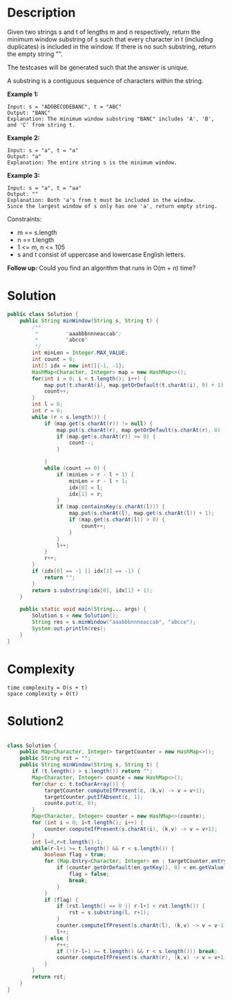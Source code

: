 # Description
Given two strings s and t of lengths m and n respectively, return the minimum window substring of s such that every character in t (including duplicates) is included in the window. If there is no such substring, return the empty string "".

The testcases will be generated such that the answer is unique.

A substring is a contiguous sequence of characters within the string.

 

**Example 1:**
```
Input: s = "ADOBECODEBANC", t = "ABC"
Output: "BANC"
Explanation: The minimum window substring "BANC" includes 'A', 'B', and 'C' from string t.
```

**Example 2:**
```
Input: s = "a", t = "a"
Output: "a"
Explanation: The entire string s is the minimum window.
```
**Example 3:**
```
Input: s = "a", t = "aa"
Output: ""
Explanation: Both 'a's from t must be included in the window.
Since the largest window of s only has one 'a', return empty string.
```

Constraints:

* m == s.length
* n == t.length
* 1 <= m, n <= 105
* s and t consist of uppercase and lowercase English letters.
 

**Follow up:** Could you find an algorithm that runs in O(m + n) time?

# Solution
```java
public class Solution {
    public String minWindow(String s, String t) {
        /**
         *         "aaabbbnnneaccab";
         *         "abcce"
         */
        int minLen = Integer.MAX_VALUE;
        int count = 0;
        int[] idx = new int[]{-1, -1};
        HashMap<Character, Integer> map = new HashMap<>();
        for(int i = 0; i < t.length(); i++) {
            map.put(t.charAt(i), map.getOrDefault(t.charAt(i), 0) + 1);
            count++;
        }
        int l = 0;
        int r = 0;
        while (r < s.length()) {
            if (map.get(s.charAt(r)) != null) {
                map.put(s.charAt(r), map.getOrDefault(s.charAt(r), 0) - 1);
                if (map.get(s.charAt(r)) >= 0) {
                    count--;
                }

            }
            while (count == 0) {
                if (minLen > r - l + 1) {
                    minLen = r - l + 1;
                    idx[0] = l;
                    idx[1] = r;
                }
                if (map.containsKey(s.charAt(l))) {
                    map.put(s.charAt(l), map.get(s.charAt(l)) + 1);
                    if (map.get(s.charAt(l)) > 0) {
                        count++;
                    }
                }
                l++;
            }
            r++;
        }
        if (idx[0] == -1 || idx[1] == -1) {
            return "";
        }
        return s.substring(idx[0], idx[1] + 1);
    }

    public static void main(String... args) {
        Solution s = new Solution();
        String res = s.minWindow("aaabbbnnneaccab", "abcce");
        System.out.println(res);
    }
}
```
# Complexity
```
time complexity = O(s + t)
space complexity = O(t)
```


# Solution2
```java

class Solution {
    public Map<Character, Integer> targetCounter = new HashMap<>();
    public String rst = "";
    public String minWindow(String s, String t) {
        if (t.length() > s.length()) return "";
        Map<Character, Integer> counte = new HashMap<>();
        for(char c: t.toCharArray()) {
            targetCounter.computeIfPresent(c, (k,v) -> v = v+1);
            targetCounter.putIfAbsent(c, 1);
            counte.put(c, 0);
        }
        Map<Character, Integer> counter = new HashMap<>(counte);
        for (int i = 0; i<t.length(); i++) {
            counter.computeIfPresent(s.charAt(i), (k,v) -> v = v+1);
        }
        int l=0,r=t.length()-1;
        while(r-l+1 >= t.length() && r < s.length()) {
            boolean flag = true;
            for (Map.Entry<Character, Integer> en : targetCounter.entrySet()) {
                if (counter.getOrDefault(en.getKey(), 0) < en.getValue()) {
                    flag = false;
                    break;
                }
            }
            if (flag) {
                if (rst.length() == 0 || r-l+1 < rst.length()) {
                    rst = s.substring(l, r+1);
                }
                counter.computeIfPresent(s.charAt(l), (k,v) -> v = v-1);
                l++;
            } else {
                r++;
                if (!(r-l+1 >= t.length() && r < s.length())) break;
                counter.computeIfPresent(s.charAt(r), (k,v) -> v = v+1);
            }
        }
        return rst;
    }
}
```


